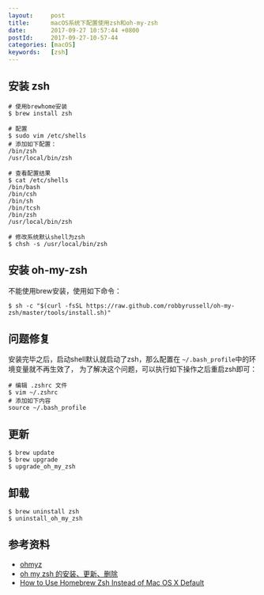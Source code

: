 ```yaml
---
layout:     post
title:      macOS系统下配置使用zsh和oh-my-zsh
date:       2017-09-27 10:57:44 +0800
postId:     2017-09-27-10-57-44
categories: [macOS]
keywords:   [zsh]
---
```


## 安装 zsh


```shell
# 使用brewhome安装
$ brew install zsh

# 配置
$ sudo vim /etc/shells
# 添加如下配置：
/bin/zsh
/usr/local/bin/zsh

# 查看配置结果
$ cat /etc/shells
/bin/bash
/bin/csh
/bin/sh
/bin/tcsh
/bin/zsh
/usr/local/bin/zsh

# 修改系统默认shell为zsh
$ chsh -s /usr/local/bin/zsh
```

## 安装 oh-my-zsh

不能使用brew安装，使用如下命令：
```shell
$ sh -c "$(curl -fsSL https://raw.github.com/robbyrussell/oh-my-zsh/master/tools/install.sh)"
```

## 问题修复

安装完毕之后，启动shell默认就启动了zsh，那么配置在 `~/.bash_profile`中的环境变量就不再生效了，
为了解决这个问题，可以执行如下操作之后重启zsh即可：

```shell
# 编辑 .zshrc 文件
$ vim ~/.zshrc
# 添加如下内容
source ~/.bash_profile
```

## 更新

```shell
$ brew update
$ brew upgrade
$ upgrade_oh_my_zsh
```

## 卸载

```shell
$ brew uninstall zsh
$ uninstall_oh_my_zsh
```

## 参考资料

* [ohmyz](http://ohmyz.sh/)
* [oh my zsh 的安装、更新、删除](http://www.jianshu.com/p/4eb7d5ec4515)
* [How to Use Homebrew Zsh Instead of Mac OS X Default](https://zanshin.net/2013/09/03/how-to-use-homebrew-zsh-instead-of-max-os-x-default/)
